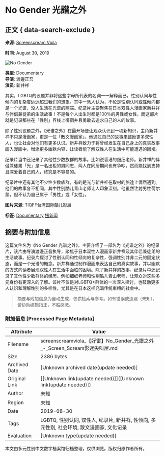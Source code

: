 # No Gender 光譜之外

## 正文 { data-search-exclude }


**来源**: [Screenscream Viola](https://screenscreamviola.blogspot.com/2019/08/no-gender.html)

**时间**: August 30, 2019

![No Gender](https://blogger.googleusercontent.com/img/b/R29vZ2xl/AVvXsEhU4wiiCh1pzwyhitHl29QIg5b_WPiA1HYJNcntrbet0ShoHtA0HSUSdO4WGdyJeLp3xF6XC3jV1sBWEGfr1OyHd39jxN27Gx4iAFSX2njU2naGdIUJyMvCBudWcI70KnLaN-3JYp_UA4I/s320/%25E6%2589%258B%25E5%2586%258A%25E7%2594%25A8%25E5%2585%2589%25E8%25AD%259C%25E4%25B9%258B%25E5%25A4%2596No+Gender.jpg)

**类型**: Documentary  
**导演**: 渡邊正吾  
**演员**: 新井祥  

其实，LGBTQ的议题并非将这些字母所代表的名词一一解释而已，性别认同与性倾向的复杂度远远超过我们的想象。其中一派人认为，不论是性别认同或性倾向都是一个光谱，没人生活在光谱的两端。纪录片主要聚焦在日本双性人漫画家新井祥与伴侣兼徒弟的生活故事！不是每个人出生时都是100%的男性或女性，而这部片就是记录那些在「性别」界线上徘徊并且勇敢去追求自己的人的故事。

除了性别议题之外，《光谱之外》在最开场便让观众认识到一项新知识，主角新井祥不只是漫画家，更是一位「散文漫画家」。他通过自己的故事来鼓励更多双性人，也让社会对他们有更多认识。新井祥致力于将曾经发生在自己身上的真实故事画入漫画中，增添更多幽默内容，让读者能了解双性人在生活中可能遭遇的困境。

纪录片当中还记录了其他性少数族群的故事，比如说香港的细细老师。新井祥的伴侣兼徒弟「光」是一名出柜的男同志，两人在同居期间也有争吵，然而能找到支持且深爱着自己的人，终究是不容易的。

纪录片中还有其他不少性少数族群，有的是光与新井祥在取材的旅途上偶然遇到。他们的故事各不相同，其中性别酷儿青山老师让人印象深刻。他虽然注射男性荷尔蒙，但不认为自己属于「男性」或「女性」。

**图片来源**: TIQFF台湾国际酷儿影展  

**标签**: [Documentary](https://screenscreamviola.blogspot.com/search/label/Documentary) [妞新闻](https://screenscreamviola.blogspot.com/search/label/%E5%A6%9E%E6%96%B0%E8%81%9E)
<!-- tcd_original_link http://screenscreamviola.blogspot.com/2019/08/no-gender.html -->


## 摘要与附加信息

<!-- tcd_abstract -->
这篇文件名为《No Gender 光谱之外》，主要介绍了一部名为《光谱之外》的纪录片，该片由导演渡邊正吾执导，聚焦于日本双性人漫画家新井祥及其伴侣兼徒弟的生活故事。纪录片探讨了性别认同和性倾向的复杂性，强调性别并非二元的固定状态，而是一个光谱的概念。新井祥通过制作漫画来表达自己的真实故事，并以幽默的方式向读者展现双性人在生活中面临的困境。除了新井祥的故事，纪录片中还记录了其他性少数群体的经历，例如细细老师和性别酷儿青山老师，让观众对这些多元身份有更深入的了解。该片不仅是对LGBTQ+群体的一次深入探讨，也鼓励更多人认识和理解性别的多样性，尤其是在日本这样充满传统束缚的社会中。
<!-- tcd_abstract_end -->

> 摘要与附加信息为自动生成，仅供检索与参考。如有错误或遗漏（未知），请协助编辑指正，不胜感激。

### 附加信息 [Processed Page Metadata]

| Attribute       | Value                                  |
|-----------------|----------------------------------------|
| Filename        | screenscreamviola_【好雷】No_Gender_光譜之外_-_Screen_Scream影迷尖叫屋.md                             |
| Size            | 2386 bytes                           |
| Archived Date   | [Unknown archived date(update needed)]                             |
| Original Link   | [[Unknown link(update needed)]]([Unknown link(update needed)])                       |
| Author          | 未知                               |
| Region          | 未知                               |
| Date            | 2019-08-30                                 |
| Tags            | LGBTQ, 性别认同, 双性人, 纪录片, 新井祥, 性倾向, 多元性别, 社会环境, 散文漫画家, 文化记录                                 |
| Evaluation            | [Unknown type(update needed)]                                 |
<!-- tcd_table_end -->

本文由多元性别中文数字档案馆归档整理，仅供浏览。版权归原作者所有。
